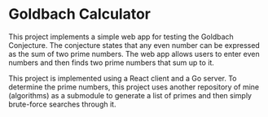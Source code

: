 # Goldbach Calculator

This project implements a simple web app for testing the Goldbach Conjecture.
The conjecture states that any even number can be expressed as the sum of two
prime numbers. The web app allows users to enter even numbers and then finds
two prime numbers that sum up to it.

This project is implemented using a React client and a Go server. To
determine the prime numbers, this project uses another repository of mine
(algorithms) as a submodule to generate a list of primes and then simply
brute-force searches through it.
